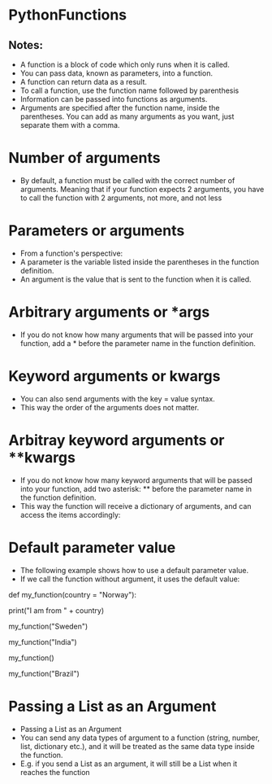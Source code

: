 # PythonFunctions

## Notes:
* A function is a block of code which only runs when it is called.
* You can pass data, known as parameters, into a function.
* A function can return data as a result. 
* To call a function, use the function name followed by parenthesis 
* Information can be passed into functions as arguments.
* Arguments are specified after the function name, inside the parentheses. You can add as many arguments as you want, just separate them with a comma.
# Number of arguments
* By default, a function must be called with the correct number of arguments. Meaning that if your function expects 2 arguments, you have to call the function with 2 arguments, not more, and not less
# Parameters or arguments
- From a function's perspective:
- A parameter is the variable listed inside the parentheses in the function definition.
- An argument is the value that is sent to the function when it is called.
# Arbitrary arguments or *args
* If you do not know how many arguments that will be passed into your function, add a * before the parameter name in the function definition.
# Keyword arguments or kwargs
* You can also send arguments with the key = value syntax.
* This way the order of the arguments does not matter.
# Arbitray keyword arguments or **kwargs
* If you do not know how many keyword arguments that will be passed into your function, add two asterisk: ** before the parameter name in the function definition.
* This way the function will receive a dictionary of arguments, and can access the items accordingly:
# Default parameter value
* The following example shows how to use a default parameter value.
* If we call the function without argument, it uses the default value:

def my_function(country = "Norway"):

print("I am from " + country)

my_function("Sweden")

my_function("India")

my_function()

my_function("Brazil")
# Passing a List as an Argument
* Passing a List as an Argument
* You can send any data types of argument to a function (string, number, list, dictionary etc.), and it will be treated as the same data type inside the function.
* E.g. if you send a List as an argument, it will still be a List when it reaches the function

